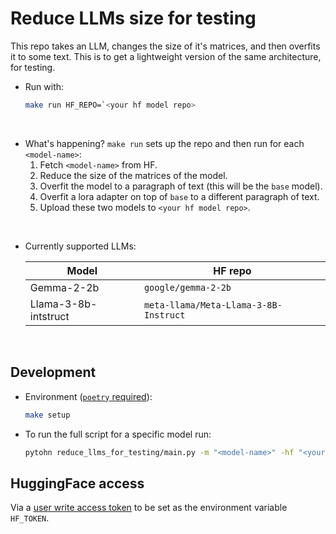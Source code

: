 # Reduce LLMs size for testing

This repo takes an LLM, changes the size of it's matrices, and then overfits it to some text.
This is to get a lightweight version of the same architecture, for testing.

- Run with:
    ```bash
    make run HF_REPO=`<your hf model repo>
    ```

<br>

- What's happening? `make run` sets up the repo and then run for each `<model-name>`:
    1. Fetch `<model-name>` from HF.
    2. Reduce the size of the matrices of the model.
    3. Overfit the model to a paragraph of text (this will be the `base` model).
    4. Overfit a lora adapter on top of `base` to a different paragraph of text.
    5. Upload these two models to `<your hf model repo>`.

<br>

- Currently supported LLMs:

    |Model|HF repo|
    |---|---|
    |Gemma-2-2b| `google/gemma-2-2b`|
    |Llama-3-8b-intstruct| `meta-llama/Meta-Llama-3-8B-Instruct`|


<br>

## Development

- Environment ([`poetry` required](https://python-poetry.org/docs/)):
    ```bash
    make setup
    ```

- To run the full script for a specific model run:
    ```bash
    pytohn reduce_llms_for_testing/main.py -m "<model-name>" -hf "<your hf model repo>"
    ```


## HuggingFace access

Via a [user write access token](https://huggingface.co/docs/hub/en/security-tokens) to be set as the environment variable `HF_TOKEN`.
